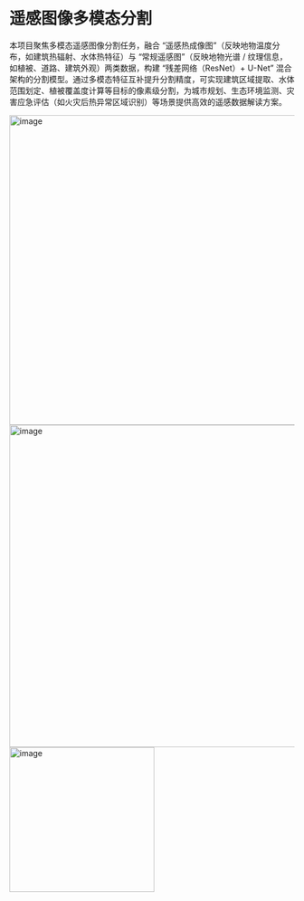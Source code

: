 # 遥感图像多模态分割

本项目聚焦多模态遥感图像分割任务，融合 “遥感热成像图”（反映地物温度分布，如建筑热辐射、水体热特征）与 “常规遥感图”（反映地物光谱 / 纹理信息，如植被、道路、建筑外观）两类数据，构建 “残差网络（ResNet）+ U-Net” 混合架构的分割模型。通过多模态特征互补提升分割精度，可实现建筑区域提取、水体范围划定、植被覆盖度计算等目标的像素级分割，为城市规划、生态环境监测、灾害应急评估（如火灾后热异常区域识别）等场景提供高效的遥感数据解读方案。

<img width="532" height="548" alt="image" src="https://github.com/user-attachments/assets/69c7bd6e-b81f-48b4-9c45-c57915a412ab" />

<img width="564" height="570" alt="image" src="https://github.com/user-attachments/assets/224879e9-d759-426d-8040-45be323a8bd0" />

<img width="256" height="256" alt="image" src="https://github.com/user-attachments/assets/3d067c68-07f3-4075-b0b0-0c444c56100d" />



